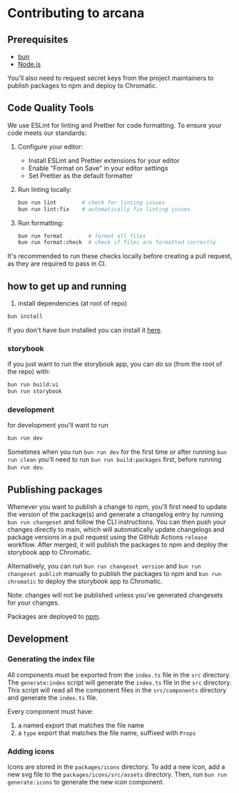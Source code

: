 # Contributing to arcana

## Prerequisites

- [bun](https://bun.sh/docs/installation)
- [Node.js](https://nodejs.org/en/download/)

You'll also need to request secret keys from the project maintainers to publish packages to npm and deploy to Chromatic.

## Code Quality Tools

We use ESLint for linting and Prettier for code formatting. To ensure your code meets our standards:

1. Configure your editor:

   - Install ESLint and Prettier extensions for your editor
   - Enable "Format on Save" in your editor settings
   - Set Prettier as the default formatter

2. Run linting locally:

   ```bash
   bun run lint        # check for linting issues
   bun run lint:fix    # automatically fix linting issues
   ```

3. Run formatting:
   ```bash
   bun run format        # format all files
   bun run format:check  # check if files are formatted correctly
   ```

It's recommended to run these checks locally before creating a pull request, as they are required to pass in CI.

## how to get up and running

1. install dependencies (at root of repo)

```bash
bun install
```

If you don't have bun installed you can install it [here](https://bun.sh/docs/installation).

### storybook

if you just want to run the storybook app, you can do so (from the root of the repo) with:

```bash
bun run build:ui
bun run storybook
```

### development

for development you'll want to run

```bash
bun run dev
```

Sometimes when you run `bun run dev` for the first time or after running `bun run clean` you'll need to run `bun run build:packages` first, before running `bun run dev`.

## Publishing packages

Whenever you want to publish a change to npm, you'll first need to update the version of the package(s) and generate a changelog entry by running `bun run changeset` and follow the CLI instructions. You can then push your changes directly to main, which will automatically update changelogs and package versions in a pull request using the GitHub Actions `release` workflow. After merged, it will publish the packages to npm and deploy the storybook app to Chromatic.

Alternatively, you can run `bun run changeset version` and `bun run changeset publish` manually to publish the packages to npm and `bun run chromatic` to deploy the storybook app to Chromatic.

Note: changes will not be published unless you've generated changesets for your changes.

Packages are deployed to [npm](https://www.npmjs.com/settings/blairwitch/packages).

## Development

### Generating the index file

All components must be exported from the `index.ts` file in the `src` directory. The `generate:index` script will generate the `index.ts` file in the `src` directory. This script will read all the component files in the `src/components` directory and generate the `index.ts` file.

Every component must have:

1. a named export that matches the file name
2. a `type` export that matches the file name, suffixed with `Props`

### Adding icons

Icons are stored in the `packages/icons` directory. To add a new icon, add a new svg file to the `packages/icons/src/assets` directory. Then, run `bun run generate:icons` to generate the new icon component.

